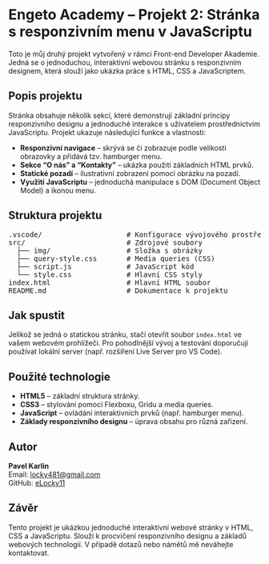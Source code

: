 # Engeto Academy – Projekt 2: Stránka s responzivním menu v JavaScriptu

Toto je můj druhý projekt vytvořený v rámci Front-end Developer Akademie. Jedná se o jednoduchou, interaktivní webovou stránku s responzivním designem, která slouží jako ukázka práce s HTML, CSS a JavaScriptem.

## Popis projektu

Stránka obsahuje několik sekcí, které demonstrují základní principy responzivního designu a jednoduché interakce s uživatelem prostřednictvím JavaScriptu. Projekt ukazuje následující funkce a vlastnosti:
- **Responzivní navigace** – skrývá se či zobrazuje podle velikosti obrazovky a přidává tzv. hamburger menu.
- **Sekce “O nás” a “Kontakty”** – ukázka použití základních HTML prvků.
- **Statické pozadí** – ilustrativní zobrazení pomocí obrázku na pozadí.
- **Využití JavaScriptu** – jednoduchá manipulace s DOM (Document Object Model) a ikonou menu.

## Struktura projektu

<pre>
.vscode/                    # Konfigurace vývojového prostředí (bylo použito pro výjimky rozšíření Spell Checker)
src/                        # Zdrojové soubory
  ├── img/                  # Složka s obrázky
  ├── query-style.css       # Media queries (CSS)
  ├── script.js             # JavaScript kód
  └── style.css             # Hlavní CSS styly
index.html                  # Hlavní HTML soubor
README.md                   # Dokumentace k projektu
</pre>

## Jak spustit

Jelikož se jedná o statickou stránku, stačí otevřít soubor `index.html` ve vašem webovém prohlížeči. Pro pohodlnější vývoj a testování doporučuji používat lokální server (např. rozšíření Live Server pro VS Code).

## Použité technologie

- **HTML5** – základní struktura stránky.
- **CSS3** – stylování pomocí Flexboxu, Gridu a media queries.
- **JavaScript** – ovládání interaktivních prvků (např. hamburger menu).
- **Základy responzivního designu** – úprava obsahu pro různá zařízení.

## Autor

**Pavel Karlin**  
Email: [locky481@gmail.com](mailto:locky481@gmail.com)  
GitHub: [eLocky11](https://github.com/eLocky11)

## Závěr

Tento projekt je ukázkou jednoduché interaktivní webové stránky v HTML, CSS a JavaScriptu. Slouží k procvičení responzivního designu a základů webových technologií. V případě dotazů nebo námětů mě neváhejte kontaktovat.
